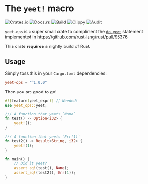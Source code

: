 # The `yeet!` macro
[![Crates.io](https://img.shields.io/crates/v/yeet-ops)](https://crates.io/crates/yeet-ops) 
[![Docs.rs](https://docs.rs/yeet-ops/badge.svg)](https://docs.rs/yeet-ops) 
[![Build](https://github.com/Ewpratten/yeet-ops/actions/workflows/build.yml/badge.svg)](https://github.com/Ewpratten/yeet-ops/actions/workflows/build.yml)
[![Clippy](https://github.com/Ewpratten/yeet-ops/actions/workflows/clippy.yml/badge.svg)](https://github.com/Ewpratten/yeet-ops/actions/workflows/clippy.yml)
[![Audit](https://github.com/Ewpratten/yeet-ops/actions/workflows/audit.yml/badge.svg)](https://github.com/Ewpratten/yeet-ops/actions/workflows/audit.yml)


`yeet-ops` is a super small crate to compliment the [`do yeet`](https://github.com/rust-lang/rust/issues/96373) statement implemented in https://github.com/rust-lang/rust/pull/96376

This crate **requires** a nightly build of Rust.

## Usage

Simply toss this in your `Cargo.toml` dependencies:

```toml
yeet-ops = "^1.0.0"
```

Then you are good to go!

```rust
#![feature(yeet_expr)] // Needed!
use yeet_ops::yeet;

/// A function that yeets `None`
fn test() -> Option<i32> {
    yeet!();
}

/// A function that yeets `Err(1)`
fn test2() -> Result<String, i32> {
    yeet!(1);
}

fn main() {
    // Did it yeet?
    assert_eq!(test(), None);
    assert_eq!(test2(), Err(1));
}
```
